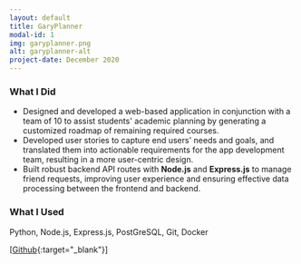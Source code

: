 ```yaml
---
layout: default
title: GaryPlanner
modal-id: 1
img: garyplanner.png
alt: garyplanner-alt
project-date: December 2020
---
```


### What I Did
- Designed and developed a web-based application in conjunction with a team of 10 to assist students' academic planning by generating a customized roadmap of remaining required courses.
- Developed user stories to capture end users' needs and goals, and translated them into actionable requirements for the app development team, resulting in a more user-centric design.
- Built robust backend API routes with **Node.js** and **Express.js** to manage friend requests, improving user experience and ensuring effective data processing between the frontend and backend.

### What I Used
Python, Node.js, Express.js, PostGreSQL, Git, Docker


[[Github](https://github.com/j3li/GaryPlanner){:target="_blank"}]
